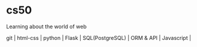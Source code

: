 # cs50
Learning about the world of web

git
  |
html-css
  |
python
  |
Flask
  |
SQL(PostgreSQL)
  |
ORM & API
  |
Javascript
  |
